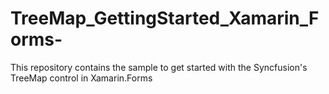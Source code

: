 # TreeMap_GettingStarted_Xamarin_Forms-
This repository contains the sample to get started with the Syncfusion's TreeMap control in Xamarin.Forms
